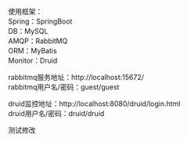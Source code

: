 使用框架：  
Spring：SpringBoot  
DB：MySQL  
AMQP：RabbitMQ  
ORM：MyBatis  
Monitor：Druid  

rabbitmq服务地址：http://localhost:15672/  
rabbitmq用户名/密码：guest/guest  
 

druid监控地址：http://localhost:8080/druid/login.html  
druid用户名/密码：druid/druid 

测试修改